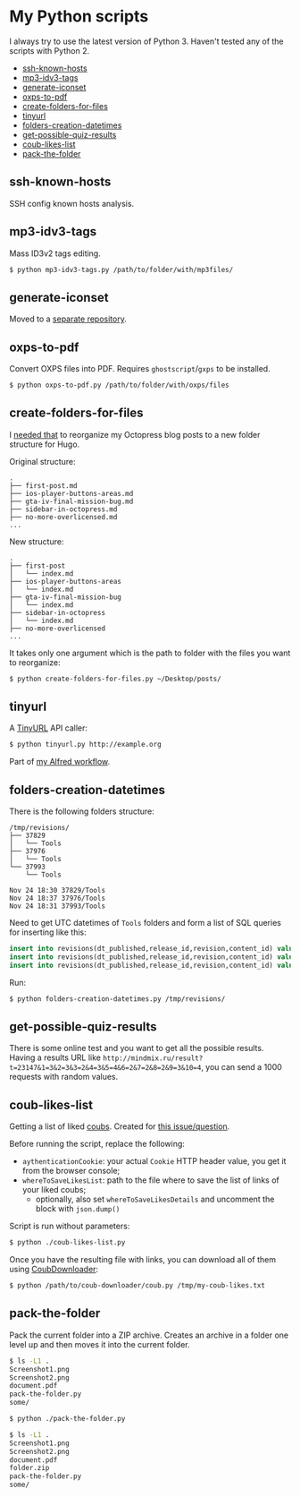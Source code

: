 # My Python scripts

I always try to use the latest version of Python 3. Haven't tested any of the scripts with Python 2.

<!-- MarkdownTOC -->

- [ssh-known-hosts](#ssh-known-hosts)
- [mp3-idv3-tags](#mp3-idv3-tags)
- [generate-iconset](#generate-iconset)
- [oxps-to-pdf](#oxps-to-pdf)
- [create-folders-for-files](#create-folders-for-files)
- [tinyurl](#tinyurl)
- [folders-creation-datetimes](#folders-creation-datetimes)
- [get-possible-quiz-results](#get-possible-quiz-results)
- [coub-likes-list](#coub-likes-list)
- [pack-the-folder](#pack-the-folder)

<!-- /MarkdownTOC -->

## ssh-known-hosts

SSH config known hosts analysis.

## mp3-idv3-tags

Mass ID3v2 tags editing.

``` sh
$ python mp3-idv3-tags.py /path/to/folder/with/mp3files/
```

## generate-iconset

Moved to a [separate repository](https://github.com/retifrav/generate-iconset).

## oxps-to-pdf

Convert OXPS files into PDF. Requires `ghostscript`/`gxps` to be installed.

``` sh
$ python oxps-to-pdf.py /path/to/folder/with/oxps/files
```

## create-folders-for-files

I [needed that](http://retifrav.github.io/blog/2019/03/17/migrating-from-octopress-to-hugo/#reorganizing-the-posts) to reorganize my Octopress blog posts to a new folder structure for Hugo.

Original structure:

```
.
├── first-post.md
├── ios-player-buttons-areas.md
├── gta-iv-final-mission-bug.md
├── sidebar-in-octopress.md
├── no-more-overlicensed.md
...
```

New structure:

```
.
├── first-post
│   └── index.md
├── ios-player-buttons-areas
│   └── index.md
├── gta-iv-final-mission-bug
│   └── index.md
├── sidebar-in-octopress
│   └── index.md
├── no-more-overlicensed
...
```

It takes only one argument which is the path to folder with the files you want to reorganize:

``` sh
$ python create-folders-for-files.py ~/Desktop/posts/
```

## tinyurl

A [TinyURL](http://tinyurl.com) API caller:

``` sh
$ python tinyurl.py http://example.org
```

Part of [my Alfred workflow](http://retifrav.github.io/blog/2019/04/02/tinyurl-alfred-workflow/).

## folders-creation-datetimes

There is the following folders structure:

```
/tmp/revisions/
├── 37829
│   └── Tools
├── 37976
│   └── Tools
└── 37993
    └── Tools

Nov 24 18:30 37829/Tools
Nov 24 18:37 37976/Tools
Nov 24 18:31 37993/Tools
```

Need to get UTC datetimes of `Tools` folders and form a list of SQL queries for inserting like this:

``` sql
insert into revisions(dt_published,release_id,revision,content_id) values('2019-11-24 17:31:07',1,'37993',3);
insert into revisions(dt_published,release_id,revision,content_id) values('2019-11-24 17:30:21',1,'37829',3);
insert into revisions(dt_published,release_id,revision,content_id) values('2019-11-24 17:37:17',1,'37976',3);
```

Run:

``` sh
$ python folders-creation-datetimes.py /tmp/revisions/
```

## get-possible-quiz-results

There is some online test and you want to get all the possible results. Having a results URL like `http://mindmix.ru/result?t=23147&1=3&2=3&3=2&4=3&5=4&6=2&7=2&8=2&9=3&10=4`, you can send a 1000 requests with random values.

## coub-likes-list

Getting a list of liked [coubs](https://coub.com/). Created for [this issue/question](https://github.com/HelpSeeker/CoubDownloader/issues/11).

Before running the script, replace the following:

- `aythenticationCookie`: your actual `Cookie` HTTP header value, you get it from the browser console;
- `whereToSaveLikesList`: path to the file where to save the list of links of your liked coubs;
    + optionally, also set `whereToSaveLikesDetails` and uncomment the block with `json.dump()`

Script is run without parameters:

``` sh
$ python ./coub-likes-list.py
```

Once you have the resulting file with links, you can download all of them using [CoubDownloader](https://github.com/HelpSeeker/CoubDownloader):

``` sh
$ python /path/to/coub-downloader/coub.py /tmp/my-coub-likes.txt
```

## pack-the-folder

Pack the current folder into a ZIP archive. Creates an archive in a folder one level up and then moves it into the current folder.

``` sh
$ ls -L1 .
Screenshot1.png
Screenshot2.png
document.pdf
pack-the-folder.py
some/

$ python ./pack-the-folder.py

$ ls -L1 .
Screenshot1.png
Screenshot2.png
document.pdf
folder.zip
pack-the-folder.py
some/
```

